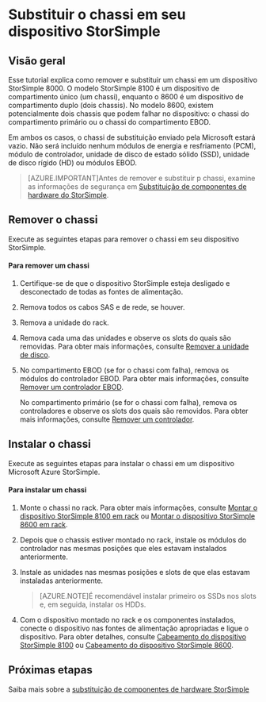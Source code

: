 <properties 
   pageTitle="Substituir o chassi em um dispositivo StorSimple | Microsoft Azure"
   description="Descreve como remover e substituir o chassi em seu compartimento StorSimple primário ou compartimento EBOD."
   services="storsimple"
   documentationCenter=""
   authors="alkohli"
   manager="carmonm"
   editor="" />
<tags 
   ms.service="storsimple"
   ms.devlang="NA"
   ms.topic="article"
   ms.tgt_pltfrm="NA"
   ms.workload="TBD"
   ms.date="12/30/2015"
   ms.author="alkohli" />

# Substituir o chassi em seu dispositivo StorSimple

## Visão geral

Esse tutorial explica como remover e substituir um chassi em um dispositivo StorSimple 8000. O modelo StorSimple 8100 é um dispositivo de compartimento único (um chassi), enquanto o 8600 é um dispositivo de compartimento duplo (dois chassis). No modelo 8600, existem potencialmente dois chassis que podem falhar no dispositivo: o chassi do compartimento primário ou o chassi do compartimento EBOD.

Em ambos os casos, o chassi de substituição enviado pela Microsoft estará vazio. Não será incluído nenhum módulos de energia e resfriamento (PCM), módulo de controlador, unidade de disco de estado sólido (SSD), unidade de disco rígido (HD) ou módulos EBOD.

>[AZURE.IMPORTANT]Antes de remover e substituir p chassi, examine as informações de segurança em [Substituição de componentes de hardware do StorSimple](storsimple-hardware-component-replacement.md).

## Remover o chassi

Execute as seguintes etapas para remover o chassi em seu dispositivo StorSimple.

#### Para remover um chassi

1. Certifique-se de que o dispositivo StorSimple esteja desligado e desconectado de todas as fontes de alimentação.

2. Remova todos os cabos SAS e de rede, se houver.

3. Remova a unidade do rack.

4. Remova cada uma das unidades e observe os slots do quais são removidas. Para obter mais informações, consulte [Remover a unidade de disco](storsimple-disk-drive-replacement.md#remove-the-disk-drive).

5. No compartimento EBOD (se for o chassi com falha), remova os módulos do controlador EBOD. Para obter mais informações, consulte [Remover um controlador EBOD](storsimple-ebod-controller-replacement.md#remove-an-ebod-controller).

    No compartimento primário (se for o chassi com falha), remova os controladores e observe os slots dos quais são removidos. Para obter mais informações, consulte [Remover um controlador](storsimple-controller-replacement.md#remove-a-controller).

## Instalar o chassi

Execute as seguintes etapas para instalar o chassi em um dispositivo Microsoft Azure StorSimple.

#### Para instalar um chassi

1. Monte o chassi no rack. Para obter mais informações, consulte [Montar o dispositivo StorSimple 8100 em rack](storsimple-8100-hardware-installation.md#rack-mount-your-storsimple-8100-device) ou [Montar o dispositivo StorSimple 8600 em rack](storsimple-8600-hardware-installation.md#rack-mount-your-storsimple-8600-device).

2. Depois que o chassis estiver montado no rack, instale os módulos do controlador nas mesmas posições que eles estavam instalados anteriormente.

3. Instale as unidades nas mesmas posições e slots de que elas estavam instaladas anteriormente.

    >[AZURE.NOTE]É recomendável instalar primeiro os SSDs nos slots e, em seguida, instalar os HDDs.

2. Com o dispositivo montado no rack e os componentes instalados, conecte o dispositivo nas fontes de alimentação apropriadas e ligue o dispositivo. Para obter detalhes, consulte [Cabeamento do dispositivo StorSimple 8100](storsimple-8100-hardware-installation.md#cable-your-storsimple-8100-device) ou [Cabeamento do dispositivo StorSimple 8600](storsimple-8600-hardware-installation.md#cable-your-storsimple-8600-device).

## Próximas etapas

Saiba mais sobre a [substituição de componentes de hardware StorSimple](storsimple-hardware-component-replacement.md)

<!---HONumber=AcomDC_0107_2016-->